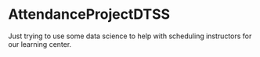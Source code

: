 # AttendanceProjectDTSS

Just trying to use some data science to help with scheduling instructors for our learning center. 

